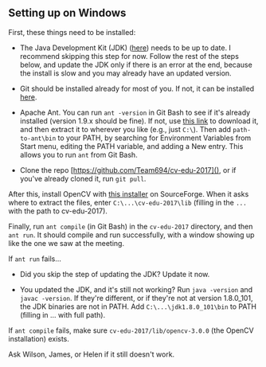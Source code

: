 ## Setting up on Windows

First, these things need to be installed:

- The Java Development Kit (JDK)
  ([here](http://www.oracle.com/technetwork/java/javase/downloads/jdk8-downloads-2133151.html))
  needs to be up to date. I recommend skipping this step for now. Follow the
  rest of the steps below, and update the JDK only if there is an error at the
  end, because the install is slow and you may already have an updated version.

- Git should be installed already for most of you. If not, it can be installed
  [here](http://git-scm-org).

- Apache Ant. You can run `ant -version` in Git Bash to see if it's already
  installed (version 1.9.x should be fine). If not, use [this
  link](http://mirrors.koehn.com/apache//ant/binaries/apache-ant-1.9.7-bin.zip)
  to download it, and then extract it to wherever you like (e.g., just `C:\`).
  Then add `path-to-ant\bin` to your PATH, by searching for Environment
  Variables from Start menu, editing the PATH variable, and adding a New entry.
  This allows you to run `ant` from Git Bash.

- Clone the repo [https://github.com/Team694/cv-edu-2017](), or if you've
  already cloned it, run `git pull`.

After this, install OpenCV with [this
installer](https://sourceforge.net/projects/opencvlibrary/files/opencv-win/3.0.0/)
on SourceForge. When it asks where to extract the files, enter
`C:\...\cv-edu-2017\lib` (filling in the `...` with the path to cv-edu-2017).

Finally, run `ant compile` (in Git Bash) in the `cv-edu-2017` directory, and
then `ant run`. It should compile and run successfully, with a window showing
up like the one we saw at the meeting.

If `ant run` fails...

- Did you skip the step of updating the JDK? Update it now.

- You updated the JDK, and it's still not working? Run `java -version` and
  `javac -version`. If they're different, or if they're not at version
  1.8.0_101, the JDK binaries are not in PATH. Add `C:\...\jdk1.8.0_101\bin` to
  PATH (filling in ... with full path).

If `ant compile` fails, make sure `cv-edu-2017/lib/opencv-3.0.0` (the OpenCV
installation) exists.

Ask Wilson, James, or Helen if it still doesn't work.
